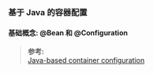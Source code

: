 ### 基于 Java 的容器配置

#### 基础概念: @Bean 和 @Configuration

>**参考:**  
[Java-based container configuration](https://docs.spring.io/spring/docs/4.3.24.RELEASE/spring-framework-reference/html/beans.html#beans-java)
